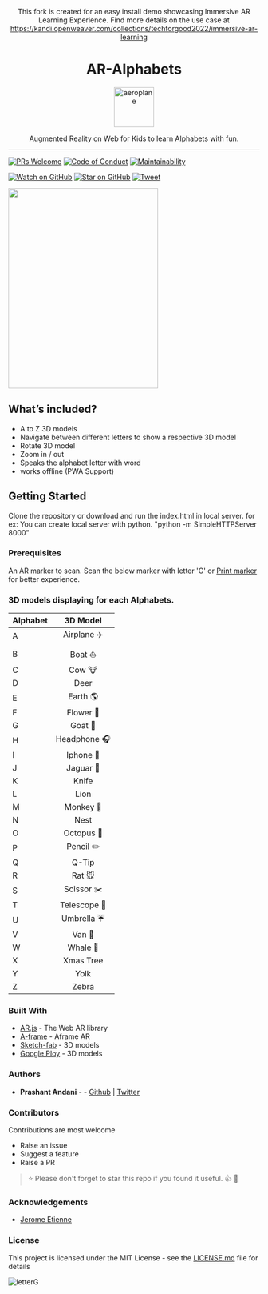 <div align="center">
  
This fork is created for an easy install demo showcasing Immersive AR Learning Experience. Find more details on the use case at https://kandi.openweaver.com/collections/techforgood2022/immersive-ar-learning
  
<h1>AR-Alphabets</h1>

<a href="https://www.emojione.com/emoji/1f992">
<img height="80" width="80" alt="aeroplane" src="https://raw.githubusercontent.com/prashant-andani/AR-Alphabets/master/assets/aeroplane.png" />
</a>

<p>Augmented Reality on Web for Kids to learn Alphabets with fun.</p>
</div>

<hr />

[![PRs Welcome][prs-badge]][prs] 
[![Code of Conduct][coc-badge]][coc]
[![Maintainability](https://api.codeclimate.com/v1/badges/62d680a2262c379e308a/maintainability)](https://codeclimate.com/github/prashant-andani/AR-Alphabets-words/maintainability)

[![Watch on GitHub][github-watch-badge]][github-watch]
[![Star on GitHub][github-star-badge]][github-star]
[![Tweet][twitter-badge]][twitter]

<img src="https://github.com/prashant-andani/AR-Alphabets-words/blob/master/assets/ARDemo.gif?raw=true" height="400" width="300">

## What’s included?

* A to Z 3D models
* Navigate between different letters to show a respective 3D model
* Rotate 3D model
* Zoom in / out
* Speaks the alphabet letter with word
* works offline (PWA Support)

## Getting Started

Clone the repository or download and run the index.html in local server.
for ex: You can create local server with python. "python -m SimpleHTTPServer 8000"

### Prerequisites

An AR marker to scan. Scan the below marker with letter 'G' or [Print marker](https://github.com/prashant-andani/AR-Alphabets-words/blob/master/assets/pattern-letterG.png?raw=true) for better experience.

### 3D models displaying for each Alphabets.

| Alphabet |        3D Model        |
| -------- | :--------------------: |
| A        |  Airplane :airplane:   |
| B        |      Boat :boat:       |
| C        |       Cow :cow:        |
| D        |          Deer          |
| E        | Earth :earth_americas: |
| F        |   Flower :sunflower:   |
| G        |      Goat :goat:       |
| H        | Headphone :headphones: |
| I        |    Iphone :iphone:     |
| J        |    Jaguar :tiger2:     |
| K        |         Knife          |
| L        |          Lion          |
| M        |    Monkey :monkey:     |
| N        |          Nest          |
| O        |   Octopus :octopus:    |
| P        |    Pencil :pencil2:    |
| Q        |         Q-Tip          |
| R        |      Rat :mouse:       |
| S        |   Scissor :scissors:   |
| T        | Telescope :telescope:  |
| U        |  Umbrella :umbrella:   |
| V        |      Van :truck:       |
| W        |     Whale :whale2:     |
| X        |       Xmas Tree        |
| Y        |          Yolk          |
| Z        |         Zebra          |

### Built With

* [AR.js](https://medium.com/arjs) - The Web AR library
* [A-frame](https://aframe.io/blog/arjs/) - Aframe AR
* [Sketch-fab](https://sketchfab.com) - 3D models
* [Google Ploy](https://poly.google.com) - 3D models

### Authors

* **Prashant Andani** - - [Github](https://prashant-andani.github.io) | [Twitter](https://twitter.com/prashant_andani)

### Contributors

Contributions are most welcome

* Raise an issue
* Suggest a feature
* Raise a PR

> :star: Please don't forget to star this repo if you found it useful. :+1: :clap:

### Acknowledgements

* [Jerome Etienne](https://jeromeetienne.github.io)

### License

This project is licensed under the MIT License - see the [LICENSE.md](LICENSE.md) file for details

![letterG](https://github.com/prashant-andani/AR-Alphabets-words/blob/master/assets/pattern-letterG.png?raw=true)

<!-- prettier-ignore-start -->
[license]: https://github.com/prashant-andani/AR-Alphabets/blob/master/LICENSE
[prs-badge]: https://img.shields.io/badge/PRs-welcome-brightgreen.svg?style=flat-square
[prs]: http://makeapullrequest.com
[coc-badge]: https://img.shields.io/badge/code%20of-conduct-ff69b4.svg?style=flat-square
[coc]: https://github.com/prashant-andani/AR-Alphabets/blob/master/CODE_OF_CONDUCT.md
[github-watch-badge]: https://img.shields.io/github/watchers/prashant-andani/AR-Alphabets.svg?style=social
[github-watch]: https://github.com/prashant-andani/AR-Alphabets/watchers
[github-star-badge]: https://img.shields.io/github/stars/prashant-andani/AR-Alphabets.svg?style=social
[github-star]: https://github.com/prashant-andani/git-scene/stargazers
[twitter]: https://twitter.com/intent/tweet?text=Check%20out%20git-scene%20by%20%40prashant-andani%20https%3A%2F%2Fgithub.com%2Fprashant-andani%2Fgit-scene%20%F0%9F%91%8D
[twitter-badge]: https://img.shields.io/twitter/url/https/github.com/prashant-andani/AR-Alphabets.svg?style=social
<!-- prettier-ignore-end -->
